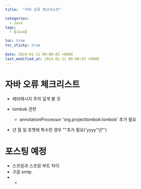 ```yaml
---
title:  "자바 오류 체크리스트"

categories:
  - Java
tags:
  - [Java]

toc: true
toc_sticky: true
 
date: 2024-01-11 00:00:03 +0900
last_modified_at: 2024-01-11 00:00:03 +0900
---
```

# 자바 오류 체크리스트
- 에러메시지 주의 깊게 볼 것
- lombok 관련
	- annotationProcessor 'org.projectlombok:lombok' 추가 필요

- 년 월 일 포멧에 특수한 경우 ""추가 필요('yyyy"년"')

# 포스팅 예정
- 스프링과 스프링 부트 차이
- 구글 smtp
- -